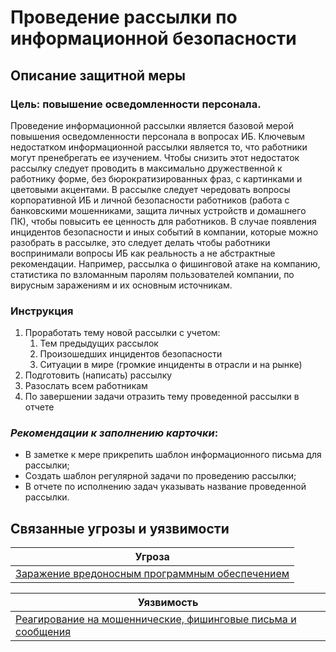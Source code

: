 # Проведение рассылки по информационной безопасности

## Описание защитной меры
### Цель: повышение осведомленности персонала.

Проведение информационной рассылки является базовой мерой повышения осведомленности персонала в вопросах ИБ.
Ключевым недостатком информационной рассылки является то, что работники могут пренебрегать ее изучением. Чтобы снизить этот недостаток рассылку следует проводить в максимально дружественной к работнику форме, без бюрократизированных фраз, с картинками и цветовыми акцентами.
В рассылке следует чередовать вопросы корпоративной ИБ и личной безопасности работников (работа с банковскими мошенниками, защита личных устройств и домашнего ПК), чтобы повысить ее ценность для работников.
В случае появления инцидентов безопасности и иных событий в компании, которые можно разобрать в рассылке, это следует делать чтобы работники воспринимали вопросы ИБ как реальность а не абстрактные рекомендации. Например, рассылка о фишинговой атаке на компанию, статистика по взломанным паролям пользователей компании, по вирусным заражениям и их основным источникам.

### Инструкция
1. Проработать тему новой рассылки с учетом:
    1. Тем предыдущих рассылок
    2. Произошедших инцидентов безопасности
    3. Ситуации в мире (громкие инциденты в отрасли и на рынке) 
2. Подготовить (написать) рассылку
3. Разослать всем работникам
4. По завершении задачи отразить тему проведенной рассылки в отчете


### *Рекомендации к заполнению карточки*:
+ В заметке к мере прикрепить шаблон информационного письма для рассылки;
+ Создать шаблон регулярной задачи по проведению рассылки;
+ В отчете по исполнению задач указывать название проведенной рассылки.

## Связанные угрозы и уязвимости
|Угроза|
|-|
|[Заражение вредоносным программным обеспечением](/vkr/threats/page20)|


|Уязвимость|
|-|
|[Реагирование на мошеннические, фишинговые письма и сообщения](/vkr/vulnerabilities/page1)|

